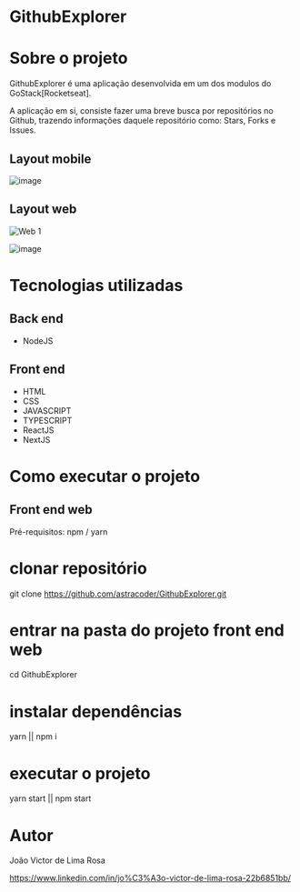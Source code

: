 # GithubExplorer

# Sobre o projeto

GithubExplorer é uma aplicação desenvolvida em um dos modulos do GoStack[Rocketseat].

A aplicação em si, consiste fazer uma breve busca por repositórios no Github, trazendo informações daquele repositório como: Stars, Forks e Issues.

## Layout mobile
![image](https://user-images.githubusercontent.com/60803896/110020896-dd3e7380-7d08-11eb-88b9-1b3a0cf25a3b.png)

## Layout web
![Web 1](https://user-images.githubusercontent.com/60803896/110019618-7076a980-7d07-11eb-86d1-b633cb3858b7.png)

![image](https://user-images.githubusercontent.com/60803896/110019744-92702c00-7d07-11eb-9c70-b1bdbc57c286.png)

# Tecnologias utilizadas
## Back end
- NodeJS
## Front end
- HTML
- CSS
- JAVASCRIPT
- TYPESCRIPT
- ReactJS
- NextJS

# Como executar o projeto

## Front end web
Pré-requisitos: npm / yarn

# clonar repositório
git clone https://github.com/astracoder/GithubExplorer.git

# entrar na pasta do projeto front end web
cd GithubExplorer

# instalar dependências
yarn || npm i

# executar o projeto
yarn start || npm start


# Autor

João Victor de Lima Rosa

https://www.linkedin.com/in/jo%C3%A3o-victor-de-lima-rosa-22b6851bb/
